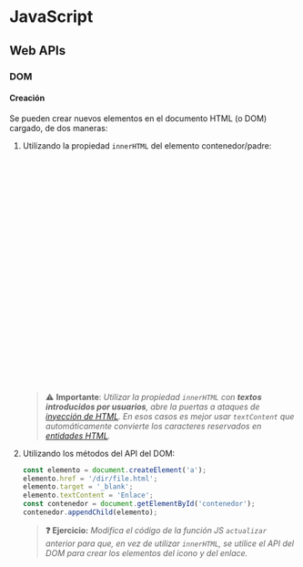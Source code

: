 # JavaScript
## Web APIs

### DOM

#### Creación

Se pueden crear nuevos elementos en el documento HTML (o DOM) cargado, de dos maneras:

1. Utilizando la propiedad `innerHTML` del elemento contenedor/padre:

   <div class="codepen" data-height="350" data-theme-id="light" data-default-tab="js,result" data-editable="true" style="opacity:0" data-prefill='{"stylesheets":["https://cdn.jsdelivr.net/npm/bootstrap@5.3.0-alpha1/dist/css/bootstrap.min.css","https://cdn.jsdelivr.net/npm/bootstrap-icons@1.10.3/font/bootstrap-icons.css"]}'>
     <pre data-lang="html">&lt;body>
   &lt;div class="card">
     &lt;div class="card-body row">
       &lt;div class="col text-center">
         &lt;p id="contenedor" class="card-text" style="font-size:6rem;">&amp;nbsp;&lt;/p>
         &lt;button type="button" class="btn btn-outline-secondary" onclick="actualizar()">¡Dame un icono!&lt;/button>
       &lt;/div>
     &lt;/div>
   &lt;/div>
   &lt;/body></pre>
     <pre data-lang="js">function actualizar() {
     const iconoRandom = iconos[Math.floor(Math.random() * (iconos.length - 1))];
     const iconoUrl = 
       `https://icons.getbootstrap.com/icons/${iconoRandom.substring(3)}/`;
     const contenedor = document.getElementById('contenedor');
     contenedor.innerHTML = 
       `&lt;a href="${iconoUrl}" target="_blank" title="${iconoRandom}">
          &lt;i class="bi ${iconoRandom}">&lt;/i>
        &lt;/a>`;
   };
   // Lista de iconos
   const iconos = ["bi-123","bi-alarm-fill","bi-alarm","bi-align-bottom","bi-align-center","bi-align-end","bi-align-middle","bi-align-start","bi-align-top","bi-alt","bi-app-indicator","bi-app","bi-archive-fill","bi-archive","bi-arrow-90deg-down","bi-arrow-90deg-left","bi-arrow-90deg-right","bi-arrow-90deg-up","bi-arrow-bar-down","bi-arrow-bar-left","bi-arrow-bar-right","bi-arrow-bar-up","bi-arrow-clockwise","bi-arrow-counterclockwise","bi-arrow-down-circle-fill","bi-arrow-down-circle","bi-arrow-down-left-circle-fill","bi-arrow-down-left-circle","bi-arrow-down-left-square-fill","bi-arrow-down-left-square","bi-arrow-down-left","bi-arrow-down-right-circle-fill","bi-arrow-down-right-circle","bi-arrow-down-right-square-fill","bi-arrow-down-right-square","bi-arrow-down-right","bi-arrow-down-short","bi-arrow-down-square-fill","bi-arrow-down-square","bi-arrow-down-up","bi-arrow-down","bi-arrow-left-circle-fill","bi-arrow-left-circle","bi-arrow-left-right","bi-arrow-left-short","bi-arrow-left-square-fill","bi-arrow-left-square","bi-arrow-left","bi-arrow-repeat","bi-arrow-return-left","bi-arrow-return-right","bi-arrow-right-circle-fill","bi-arrow-right-circle","bi-arrow-right-short","bi-arrow-right-square-fill","bi-arrow-right-square","bi-arrow-right","bi-arrow-up-circle-fill","bi-arrow-up-circle","bi-arrow-up-left-circle-fill","bi-arrow-up-left-circle","bi-arrow-up-left-square-fill","bi-arrow-up-left-square","bi-arrow-up-left","bi-arrow-up-right-circle-fill","bi-arrow-up-right-circle","bi-arrow-up-right-square-fill","bi-arrow-up-right-square","bi-arrow-up-right","bi-arrow-up-short","bi-arrow-up-square-fill","bi-arrow-up-square","bi-arrow-up","bi-arrows-angle-contract","bi-arrows-angle-expand","bi-arrows-collapse","bi-arrows-expand","bi-arrows-fullscreen","bi-arrows-move","bi-aspect-ratio-fill","bi-aspect-ratio","bi-asterisk","bi-at","bi-award-fill","bi-award","bi-back","bi-backspace-fill","bi-backspace-reverse-fill","bi-backspace-reverse","bi-backspace","bi-badge-3d-fill","bi-badge-3d","bi-badge-4k-fill","bi-badge-4k","bi-badge-8k-fill","bi-badge-8k","bi-badge-ad-fill","bi-badge-ad","bi-badge-ar-fill","bi-badge-ar","bi-badge-cc-fill","bi-badge-cc","bi-badge-hd-fill","bi-badge-hd","bi-badge-tm-fill","bi-badge-tm","bi-badge-vo-fill","bi-badge-vo","bi-badge-vr-fill","bi-badge-vr","bi-badge-wc-fill","bi-badge-wc","bi-bag-check-fill","bi-bag-check","bi-bag-dash-fill","bi-bag-dash","bi-bag-fill","bi-bag-plus-fill","bi-bag-plus","bi-bag-x-fill","bi-bag-x","bi-bag","bi-bar-chart-fill","bi-bar-chart-line-fill","bi-bar-chart-line","bi-bar-chart-steps","bi-bar-chart","bi-basket-fill","bi-basket","bi-basket2-fill","bi-basket2","bi-basket3-fill","bi-basket3","bi-battery-charging","bi-battery-full","bi-battery-half","bi-battery","bi-bell-fill","bi-bell","bi-bezier","bi-bezier2","bi-bicycle","bi-binoculars-fill","bi-binoculars","bi-blockquote-left","bi-blockquote-right","bi-book-fill","bi-book-half","bi-book","bi-bookmark-check-fill","bi-bookmark-check","bi-bookmark-dash-fill","bi-bookmark-dash","bi-bookmark-fill","bi-bookmark-heart-fill","bi-bookmark-heart","bi-bookmark-plus-fill","bi-bookmark-plus","bi-bookmark-star-fill","bi-bookmark-star","bi-bookmark-x-fill","bi-bookmark-x","bi-bookmark","bi-bookmarks-fill","bi-bookmarks","bi-bookshelf","bi-bootstrap-fill","bi-bootstrap-reboot","bi-bootstrap","bi-border-all","bi-border-bottom","bi-border-center","bi-border-inner","bi-border-left","bi-border-middle","bi-border-outer","bi-border-right","bi-border-style","bi-border-top","bi-border-width","bi-border","bi-bounding-box-circles","bi-bounding-box","bi-box-arrow-down-left","bi-box-arrow-down-right","bi-box-arrow-down","bi-box-arrow-in-down-left","bi-box-arrow-in-down-right","bi-box-arrow-in-down","bi-box-arrow-in-left","bi-box-arrow-in-right","bi-box-arrow-in-up-left","bi-box-arrow-in-up-right","bi-box-arrow-in-up","bi-box-arrow-left","bi-box-arrow-right","bi-box-arrow-up-left","bi-box-arrow-up-right","bi-box-arrow-up","bi-box-seam","bi-box","bi-braces","bi-bricks","bi-briefcase-fill","bi-briefcase","bi-brightness-alt-high-fill","bi-brightness-alt-high","bi-brightness-alt-low-fill","bi-brightness-alt-low","bi-brightness-high-fill","bi-brightness-high","bi-brightness-low-fill","bi-brightness-low","bi-broadcast-pin","bi-broadcast","bi-brush-fill","bi-brush","bi-bucket-fill","bi-bucket","bi-bug-fill","bi-bug","bi-building","bi-bullseye","bi-calculator-fill","bi-calculator","bi-calendar-check-fill","bi-calendar-check","bi-calendar-date-fill","bi-calendar-date","bi-calendar-day-fill","bi-calendar-day","bi-calendar-event-fill","bi-calendar-event","bi-calendar-fill","bi-calendar-minus-fill","bi-calendar-minus","bi-calendar-month-fill","bi-calendar-month","bi-calendar-plus-fill","bi-calendar-plus","bi-calendar-range-fill","bi-calendar-range","bi-calendar-week-fill","bi-calendar-week","bi-calendar-x-fill","bi-calendar-x","bi-calendar","bi-calendar2-check-fill","bi-calendar2-check","bi-calendar2-date-fill","bi-calendar2-date","bi-calendar2-day-fill","bi-calendar2-day","bi-calendar2-event-fill","bi-calendar2-event","bi-calendar2-fill","bi-calendar2-minus-fill","bi-calendar2-minus","bi-calendar2-month-fill","bi-calendar2-month","bi-calendar2-plus-fill","bi-calendar2-plus","bi-calendar2-range-fill","bi-calendar2-range","bi-calendar2-week-fill","bi-calendar2-week","bi-calendar2-x-fill","bi-calendar2-x","bi-calendar2","bi-calendar3-event-fill","bi-calendar3-event","bi-calendar3-fill","bi-calendar3-range-fill","bi-calendar3-range","bi-calendar3-week-fill","bi-calendar3-week","bi-calendar3","bi-calendar4-event","bi-calendar4-range","bi-calendar4-week","bi-calendar4","bi-camera-fill","bi-camera-reels-fill","bi-camera-reels","bi-camera-video-fill","bi-camera-video-off-fill","bi-camera-video-off","bi-camera-video","bi-camera","bi-camera2","bi-capslock-fill","bi-capslock","bi-card-checklist","bi-card-heading","bi-card-image","bi-card-list","bi-card-text","bi-caret-down-fill","bi-caret-down-square-fill","bi-caret-down-square","bi-caret-down","bi-caret-left-fill","bi-caret-left-square-fill","bi-caret-left-square","bi-caret-left","bi-caret-right-fill","bi-caret-right-square-fill","bi-caret-right-square","bi-caret-right","bi-caret-up-fill","bi-caret-up-square-fill","bi-caret-up-square","bi-caret-up","bi-cart-check-fill","bi-cart-check","bi-cart-dash-fill","bi-cart-dash","bi-cart-fill","bi-cart-plus-fill","bi-cart-plus","bi-cart-x-fill","bi-cart-x","bi-cart","bi-cart2","bi-cart3","bi-cart4","bi-cash-stack","bi-cash","bi-cast","bi-chat-dots-fill","bi-chat-dots","bi-chat-fill","bi-chat-left-dots-fill","bi-chat-left-dots","bi-chat-left-fill","bi-chat-left-quote-fill","bi-chat-left-quote","bi-chat-left-text-fill","bi-chat-left-text","bi-chat-left","bi-chat-quote-fill","bi-chat-quote","bi-chat-right-dots-fill","bi-chat-right-dots","bi-chat-right-fill","bi-chat-right-quote-fill","bi-chat-right-quote","bi-chat-right-text-fill","bi-chat-right-text","bi-chat-right","bi-chat-square-dots-fill","bi-chat-square-dots","bi-chat-square-fill","bi-chat-square-quote-fill","bi-chat-square-quote","bi-chat-square-text-fill","bi-chat-square-text","bi-chat-square","bi-chat-text-fill","bi-chat-text","bi-chat","bi-check-all","bi-check-circle-fill","bi-check-circle","bi-check-square-fill","bi-check-square","bi-check","bi-check2-all","bi-check2-circle","bi-check2-square","bi-check2","bi-chevron-bar-contract","bi-chevron-bar-down","bi-chevron-bar-expand","bi-chevron-bar-left","bi-chevron-bar-right","bi-chevron-bar-up","bi-chevron-compact-down","bi-chevron-compact-left","bi-chevron-compact-right","bi-chevron-compact-up","bi-chevron-contract","bi-chevron-double-down","bi-chevron-double-left","bi-chevron-double-right","bi-chevron-double-up","bi-chevron-down","bi-chevron-expand","bi-chevron-left","bi-chevron-right","bi-chevron-up","bi-circle-fill","bi-circle-half","bi-circle-square","bi-circle","bi-clipboard-check","bi-clipboard-data","bi-clipboard-minus","bi-clipboard-plus","bi-clipboard-x","bi-clipboard","bi-clock-fill","bi-clock-history","bi-clock","bi-cloud-arrow-down-fill","bi-cloud-arrow-down","bi-cloud-arrow-up-fill","bi-cloud-arrow-up","bi-cloud-check-fill","bi-cloud-check","bi-cloud-download-fill","bi-cloud-download","bi-cloud-drizzle-fill","bi-cloud-drizzle","bi-cloud-fill","bi-cloud-fog-fill","bi-cloud-fog","bi-cloud-fog2-fill","bi-cloud-fog2","bi-cloud-hail-fill","bi-cloud-hail","bi-cloud-haze-fill","bi-cloud-haze","bi-cloud-haze2-fill","bi-cloud-lightning-fill","bi-cloud-lightning-rain-fill","bi-cloud-lightning-rain","bi-cloud-lightning","bi-cloud-minus-fill","bi-cloud-minus","bi-cloud-moon-fill","bi-cloud-moon","bi-cloud-plus-fill","bi-cloud-plus","bi-cloud-rain-fill","bi-cloud-rain-heavy-fill","bi-cloud-rain-heavy","bi-cloud-rain","bi-cloud-slash-fill","bi-cloud-slash","bi-cloud-sleet-fill","bi-cloud-sleet","bi-cloud-snow-fill","bi-cloud-snow","bi-cloud-sun-fill","bi-cloud-sun","bi-cloud-upload-fill","bi-cloud-upload","bi-cloud","bi-clouds-fill","bi-clouds","bi-cloudy-fill","bi-cloudy","bi-code-slash","bi-code-square","bi-code","bi-collection-fill","bi-collection-play-fill","bi-collection-play","bi-collection","bi-columns-gap","bi-columns","bi-command","bi-compass-fill","bi-compass","bi-cone-striped","bi-cone","bi-controller","bi-cpu-fill","bi-cpu","bi-credit-card-2-back-fill","bi-credit-card-2-back","bi-credit-card-2-front-fill","bi-credit-card-2-front","bi-credit-card-fill","bi-credit-card","bi-crop","bi-cup-fill","bi-cup-straw","bi-cup","bi-cursor-fill","bi-cursor-text","bi-cursor","bi-dash-circle-dotted","bi-dash-circle-fill","bi-dash-circle","bi-dash-square-dotted","bi-dash-square-fill","bi-dash-square","bi-dash","bi-diagram-2-fill","bi-diagram-2","bi-diagram-3-fill","bi-diagram-3","bi-diamond-fill","bi-diamond-half","bi-diamond","bi-dice-1-fill","bi-dice-1","bi-dice-2-fill","bi-dice-2","bi-dice-3-fill","bi-dice-3","bi-dice-4-fill","bi-dice-4","bi-dice-5-fill","bi-dice-5","bi-dice-6-fill","bi-dice-6","bi-disc-fill","bi-disc","bi-discord","bi-display-fill","bi-display","bi-distribute-horizontal","bi-distribute-vertical","bi-door-closed-fill","bi-door-closed","bi-door-open-fill","bi-door-open","bi-dot","bi-download","bi-droplet-fill","bi-droplet-half","bi-droplet","bi-earbuds","bi-easel-fill","bi-easel","bi-egg-fill","bi-egg-fried","bi-egg","bi-eject-fill","bi-eject","bi-emoji-angry-fill","bi-emoji-angry","bi-emoji-dizzy-fill","bi-emoji-dizzy","bi-emoji-expressionless-fill","bi-emoji-expressionless","bi-emoji-frown-fill","bi-emoji-frown","bi-emoji-heart-eyes-fill","bi-emoji-heart-eyes","bi-emoji-laughing-fill","bi-emoji-laughing","bi-emoji-neutral-fill","bi-emoji-neutral","bi-emoji-smile-fill","bi-emoji-smile-upside-down-fill","bi-emoji-smile-upside-down","bi-emoji-smile","bi-emoji-sunglasses-fill","bi-emoji-sunglasses","bi-emoji-wink-fill","bi-emoji-wink","bi-envelope-fill","bi-envelope-open-fill","bi-envelope-open","bi-envelope","bi-eraser-fill","bi-eraser","bi-exclamation-circle-fill","bi-exclamation-circle","bi-exclamation-diamond-fill","bi-exclamation-diamond","bi-exclamation-octagon-fill","bi-exclamation-octagon","bi-exclamation-square-fill","bi-exclamation-square","bi-exclamation-triangle-fill","bi-exclamation-triangle","bi-exclamation","bi-exclude","bi-eye-fill","bi-eye-slash-fill","bi-eye-slash","bi-eye","bi-eyedropper","bi-eyeglasses","bi-facebook","bi-file-arrow-down-fill","bi-file-arrow-down","bi-file-arrow-up-fill","bi-file-arrow-up","bi-file-bar-graph-fill","bi-file-bar-graph","bi-file-binary-fill","bi-file-binary","bi-file-break-fill","bi-file-break","bi-file-check-fill","bi-file-check","bi-file-code-fill","bi-file-code","bi-file-diff-fill","bi-file-diff","bi-file-earmark-arrow-down-fill","bi-file-earmark-arrow-down","bi-file-earmark-arrow-up-fill","bi-file-earmark-arrow-up","bi-file-earmark-bar-graph-fill","bi-file-earmark-bar-graph","bi-file-earmark-binary-fill","bi-file-earmark-binary","bi-file-earmark-break-fill","bi-file-earmark-break","bi-file-earmark-check-fill","bi-file-earmark-check","bi-file-earmark-code-fill","bi-file-earmark-code","bi-file-earmark-diff-fill","bi-file-earmark-diff","bi-file-earmark-easel-fill","bi-file-earmark-easel","bi-file-earmark-excel-fill","bi-file-earmark-excel","bi-file-earmark-fill","bi-file-earmark-font-fill","bi-file-earmark-font","bi-file-earmark-image-fill","bi-file-earmark-image","bi-file-earmark-lock-fill","bi-file-earmark-lock","bi-file-earmark-lock2-fill","bi-file-earmark-lock2","bi-file-earmark-medical-fill","bi-file-earmark-medical","bi-file-earmark-minus-fill","bi-file-earmark-minus","bi-file-earmark-music-fill","bi-file-earmark-music","bi-file-earmark-person-fill","bi-file-earmark-person","bi-file-earmark-play-fill","bi-file-earmark-play","bi-file-earmark-plus-fill","bi-file-earmark-plus","bi-file-earmark-post-fill","bi-file-earmark-post","bi-file-earmark-ppt-fill","bi-file-earmark-ppt","bi-file-earmark-richtext-fill","bi-file-earmark-richtext","bi-file-earmark-ruled-fill","bi-file-earmark-ruled","bi-file-earmark-slides-fill","bi-file-earmark-slides","bi-file-earmark-spreadsheet-fill","bi-file-earmark-spreadsheet","bi-file-earmark-text-fill","bi-file-earmark-text","bi-file-earmark-word-fill","bi-file-earmark-word","bi-file-earmark-x-fill","bi-file-earmark-x","bi-file-earmark-zip-fill","bi-file-earmark-zip","bi-file-earmark","bi-file-easel-fill","bi-file-easel","bi-file-excel-fill","bi-file-excel","bi-file-fill","bi-file-font-fill","bi-file-font","bi-file-image-fill","bi-file-image","bi-file-lock-fill","bi-file-lock","bi-file-lock2-fill","bi-file-lock2","bi-file-medical-fill","bi-file-medical","bi-file-minus-fill","bi-file-minus","bi-file-music-fill","bi-file-music","bi-file-person-fill","bi-file-person","bi-file-play-fill","bi-file-play","bi-file-plus-fill","bi-file-plus","bi-file-post-fill","bi-file-post","bi-file-ppt-fill","bi-file-ppt","bi-file-richtext-fill","bi-file-richtext","bi-file-ruled-fill","bi-file-ruled","bi-file-slides-fill","bi-file-slides","bi-file-spreadsheet-fill","bi-file-spreadsheet","bi-file-text-fill","bi-file-text","bi-file-word-fill","bi-file-word","bi-file-x-fill","bi-file-x","bi-file-zip-fill","bi-file-zip","bi-file","bi-files-alt","bi-files","bi-film","bi-filter-circle-fill","bi-filter-circle","bi-filter-left","bi-filter-right","bi-filter-square-fill","bi-filter-square","bi-filter","bi-flag-fill","bi-flag","bi-flower1","bi-flower2","bi-flower3","bi-folder-check","bi-folder-fill","bi-folder-minus","bi-folder-plus","bi-folder-symlink-fill","bi-folder-symlink","bi-folder-x","bi-folder","bi-folder2-open","bi-folder2","bi-fonts","bi-forward-fill","bi-forward","bi-front","bi-fullscreen-exit","bi-fullscreen","bi-funnel-fill","bi-funnel","bi-gear-fill","bi-gear-wide-connected","bi-gear-wide","bi-gear","bi-gem","bi-geo-alt-fill","bi-geo-alt","bi-geo-fill","bi-geo","bi-gift-fill","bi-gift","bi-github","bi-globe","bi-globe2","bi-google","bi-graph-down","bi-graph-up","bi-grid-1x2-fill","bi-grid-1x2","bi-grid-3x2-gap-fill","bi-grid-3x2-gap","bi-grid-3x2","bi-grid-3x3-gap-fill","bi-grid-3x3-gap","bi-grid-3x3","bi-grid-fill","bi-grid","bi-grip-horizontal","bi-grip-vertical","bi-hammer","bi-hand-index-fill","bi-hand-index-thumb-fill","bi-hand-index-thumb","bi-hand-index","bi-hand-thumbs-down-fill","bi-hand-thumbs-down","bi-hand-thumbs-up-fill","bi-hand-thumbs-up","bi-handbag-fill","bi-handbag","bi-hash","bi-hdd-fill","bi-hdd-network-fill","bi-hdd-network","bi-hdd-rack-fill","bi-hdd-rack","bi-hdd-stack-fill","bi-hdd-stack","bi-hdd","bi-headphones","bi-headset","bi-heart-fill","bi-heart-half","bi-heart","bi-heptagon-fill","bi-heptagon-half","bi-heptagon","bi-hexagon-fill","bi-hexagon-half","bi-hexagon","bi-hourglass-bottom","bi-hourglass-split","bi-hourglass-top","bi-hourglass","bi-house-door-fill","bi-house-door","bi-house-fill","bi-house","bi-hr","bi-hurricane","bi-image-alt","bi-image-fill","bi-image","bi-images","bi-inbox-fill","bi-inbox","bi-inboxes-fill","bi-inboxes","bi-info-circle-fill","bi-info-circle","bi-info-square-fill","bi-info-square","bi-info","bi-input-cursor-text","bi-input-cursor","bi-instagram","bi-intersect","bi-journal-album","bi-journal-arrow-down","bi-journal-arrow-up","bi-journal-bookmark-fill","bi-journal-bookmark","bi-journal-check","bi-journal-code","bi-journal-medical","bi-journal-minus","bi-journal-plus","bi-journal-richtext","bi-journal-text","bi-journal-x","bi-journal","bi-journals","bi-joystick","bi-justify-left","bi-justify-right","bi-justify","bi-kanban-fill","bi-kanban","bi-key-fill","bi-key","bi-keyboard-fill","bi-keyboard","bi-ladder","bi-lamp-fill","bi-lamp","bi-laptop-fill","bi-laptop","bi-layer-backward","bi-layer-forward","bi-layers-fill","bi-layers-half","bi-layers","bi-layout-sidebar-inset-reverse","bi-layout-sidebar-inset","bi-layout-sidebar-reverse","bi-layout-sidebar","bi-layout-split","bi-layout-text-sidebar-reverse","bi-layout-text-sidebar","bi-layout-text-window-reverse","bi-layout-text-window","bi-layout-three-columns","bi-layout-wtf","bi-life-preserver","bi-lightbulb-fill","bi-lightbulb-off-fill","bi-lightbulb-off","bi-lightbulb","bi-lightning-charge-fill","bi-lightning-charge","bi-lightning-fill","bi-lightning","bi-link-45deg","bi-link","bi-linkedin","bi-list-check","bi-list-nested","bi-list-ol","bi-list-stars","bi-list-task","bi-list-ul","bi-list","bi-lock-fill","bi-lock","bi-mailbox","bi-mailbox2","bi-map-fill","bi-map","bi-markdown-fill","bi-markdown","bi-mask","bi-megaphone-fill","bi-megaphone","bi-menu-app-fill","bi-menu-app","bi-menu-button-fill","bi-menu-button-wide-fill","bi-menu-button-wide","bi-menu-button","bi-menu-down","bi-menu-up","bi-mic-fill","bi-mic-mute-fill","bi-mic-mute","bi-mic","bi-minecart-loaded","bi-minecart","bi-moisture","bi-moon-fill","bi-moon-stars-fill","bi-moon-stars","bi-moon","bi-mouse-fill","bi-mouse","bi-mouse2-fill","bi-mouse2","bi-mouse3-fill","bi-mouse3","bi-music-note-beamed","bi-music-note-list","bi-music-note","bi-music-player-fill","bi-music-player","bi-newspaper","bi-node-minus-fill","bi-node-minus","bi-node-plus-fill","bi-node-plus","bi-nut-fill","bi-nut","bi-octagon-fill","bi-octagon-half","bi-octagon","bi-option","bi-outlet","bi-paint-bucket","bi-palette-fill","bi-palette","bi-palette2","bi-paperclip","bi-paragraph","bi-patch-check-fill","bi-patch-check","bi-patch-exclamation-fill","bi-patch-exclamation","bi-patch-minus-fill","bi-patch-minus","bi-patch-plus-fill","bi-patch-plus","bi-patch-question-fill","bi-patch-question","bi-pause-btn-fill","bi-pause-btn","bi-pause-circle-fill","bi-pause-circle","bi-pause-fill","bi-pause","bi-peace-fill","bi-peace","bi-pen-fill","bi-pen","bi-pencil-fill","bi-pencil-square","bi-pencil","bi-pentagon-fill","bi-pentagon-half","bi-pentagon","bi-people-fill","bi-people","bi-percent","bi-person-badge-fill","bi-person-badge","bi-person-bounding-box","bi-person-check-fill","bi-person-check","bi-person-circle","bi-person-dash-fill","bi-person-dash","bi-person-fill","bi-person-lines-fill","bi-person-plus-fill","bi-person-plus","bi-person-square","bi-person-x-fill","bi-person-x","bi-person","bi-phone-fill","bi-phone-landscape-fill","bi-phone-landscape","bi-phone-vibrate-fill","bi-phone-vibrate","bi-phone","bi-pie-chart-fill","bi-pie-chart","bi-pin-angle-fill","bi-pin-angle","bi-pin-fill","bi-pin","bi-pip-fill","bi-pip","bi-play-btn-fill","bi-play-btn","bi-play-circle-fill","bi-play-circle","bi-play-fill","bi-play","bi-plug-fill","bi-plug","bi-plus-circle-dotted","bi-plus-circle-fill","bi-plus-circle","bi-plus-square-dotted","bi-plus-square-fill","bi-plus-square","bi-plus","bi-power","bi-printer-fill","bi-printer","bi-puzzle-fill","bi-puzzle","bi-question-circle-fill","bi-question-circle","bi-question-diamond-fill","bi-question-diamond","bi-question-octagon-fill","bi-question-octagon","bi-question-square-fill","bi-question-square","bi-question","bi-rainbow","bi-receipt-cutoff","bi-receipt","bi-reception-0","bi-reception-1","bi-reception-2","bi-reception-3","bi-reception-4","bi-record-btn-fill","bi-record-btn","bi-record-circle-fill","bi-record-circle","bi-record-fill","bi-record","bi-record2-fill","bi-record2","bi-reply-all-fill","bi-reply-all","bi-reply-fill","bi-reply","bi-rss-fill","bi-rss","bi-rulers","bi-save-fill","bi-save","bi-save2-fill","bi-save2","bi-scissors","bi-screwdriver","bi-search","bi-segmented-nav","bi-server","bi-share-fill","bi-share","bi-shield-check","bi-shield-exclamation","bi-shield-fill-check","bi-shield-fill-exclamation","bi-shield-fill-minus","bi-shield-fill-plus","bi-shield-fill-x","bi-shield-fill","bi-shield-lock-fill","bi-shield-lock","bi-shield-minus","bi-shield-plus","bi-shield-shaded","bi-shield-slash-fill","bi-shield-slash","bi-shield-x","bi-shield","bi-shift-fill","bi-shift","bi-shop-window","bi-shop","bi-shuffle","bi-signpost-2-fill","bi-signpost-2","bi-signpost-fill","bi-signpost-split-fill","bi-signpost-split","bi-signpost","bi-sim-fill","bi-sim","bi-skip-backward-btn-fill","bi-skip-backward-btn","bi-skip-backward-circle-fill","bi-skip-backward-circle","bi-skip-backward-fill","bi-skip-backward","bi-skip-end-btn-fill","bi-skip-end-btn","bi-skip-end-circle-fill","bi-skip-end-circle","bi-skip-end-fill","bi-skip-end","bi-skip-forward-btn-fill","bi-skip-forward-btn","bi-skip-forward-circle-fill","bi-skip-forward-circle","bi-skip-forward-fill","bi-skip-forward","bi-skip-start-btn-fill","bi-skip-start-btn","bi-skip-start-circle-fill","bi-skip-start-circle","bi-skip-start-fill","bi-skip-start","bi-slack","bi-slash-circle-fill","bi-slash-circle","bi-slash-square-fill","bi-slash-square","bi-slash","bi-sliders","bi-smartwatch","bi-snow","bi-snow2","bi-snow3","bi-sort-alpha-down-alt","bi-sort-alpha-down","bi-sort-alpha-up-alt","bi-sort-alpha-up","bi-sort-down-alt","bi-sort-down","bi-sort-numeric-down-alt","bi-sort-numeric-down","bi-sort-numeric-up-alt","bi-sort-numeric-up","bi-sort-up-alt","bi-sort-up","bi-soundwave","bi-speaker-fill","bi-speaker","bi-speedometer","bi-speedometer2","bi-spellcheck","bi-square-fill","bi-square-half","bi-square","bi-stack","bi-star-fill","bi-star-half","bi-star","bi-stars","bi-stickies-fill","bi-stickies","bi-sticky-fill","bi-sticky","bi-stop-btn-fill","bi-stop-btn","bi-stop-circle-fill","bi-stop-circle","bi-stop-fill","bi-stop","bi-stoplights-fill","bi-stoplights","bi-stopwatch-fill","bi-stopwatch","bi-subtract","bi-suit-club-fill","bi-suit-club","bi-suit-diamond-fill","bi-suit-diamond","bi-suit-heart-fill","bi-suit-heart","bi-suit-spade-fill","bi-suit-spade","bi-sun-fill","bi-sun","bi-sunglasses","bi-sunrise-fill","bi-sunrise","bi-sunset-fill","bi-sunset","bi-symmetry-horizontal","bi-symmetry-vertical","bi-table","bi-tablet-fill","bi-tablet-landscape-fill","bi-tablet-landscape","bi-tablet","bi-tag-fill","bi-tag","bi-tags-fill","bi-tags","bi-telegram","bi-telephone-fill","bi-telephone-forward-fill","bi-telephone-forward","bi-telephone-inbound-fill","bi-telephone-inbound","bi-telephone-minus-fill","bi-telephone-minus","bi-telephone-outbound-fill","bi-telephone-outbound","bi-telephone-plus-fill","bi-telephone-plus","bi-telephone-x-fill","bi-telephone-x","bi-telephone","bi-terminal-fill","bi-terminal","bi-text-center","bi-text-indent-left","bi-text-indent-right","bi-text-left","bi-text-paragraph","bi-text-right","bi-textarea-resize","bi-textarea-t","bi-textarea","bi-thermometer-half","bi-thermometer-high","bi-thermometer-low","bi-thermometer-snow","bi-thermometer-sun","bi-thermometer","bi-three-dots-vertical","bi-three-dots","bi-toggle-off","bi-toggle-on","bi-toggle2-off","bi-toggle2-on","bi-toggles","bi-toggles2","bi-tools","bi-tornado","bi-trash-fill","bi-trash","bi-trash2-fill","bi-trash2","bi-tree-fill","bi-tree","bi-triangle-fill","bi-triangle-half","bi-triangle","bi-trophy-fill","bi-trophy","bi-tropical-storm","bi-truck-flatbed","bi-truck","bi-tsunami","bi-tv-fill","bi-tv","bi-twitch","bi-twitter","bi-type-bold","bi-type-h1","bi-type-h2","bi-type-h3","bi-type-italic","bi-type-strikethrough","bi-type-underline","bi-type","bi-ui-checks-grid","bi-ui-checks","bi-ui-radios-grid","bi-ui-radios","bi-umbrella-fill","bi-umbrella","bi-union","bi-unlock-fill","bi-unlock","bi-upc-scan","bi-upc","bi-upload","bi-vector-pen","bi-view-list","bi-view-stacked","bi-vinyl-fill","bi-vinyl","bi-voicemail","bi-volume-down-fill","bi-volume-down","bi-volume-mute-fill","bi-volume-mute","bi-volume-off-fill","bi-volume-off","bi-volume-up-fill","bi-volume-up","bi-vr","bi-wallet-fill","bi-wallet","bi-wallet2","bi-watch","bi-water","bi-whatsapp","bi-wifi-1","bi-wifi-2","bi-wifi-off","bi-wifi","bi-wind","bi-window-dock","bi-window-sidebar","bi-window","bi-wrench","bi-x-circle-fill","bi-x-circle","bi-x-diamond-fill","bi-x-diamond","bi-x-octagon-fill","bi-x-octagon","bi-x-square-fill","bi-x-square","bi-x","bi-youtube","bi-zoom-in","bi-zoom-out","bi-bank","bi-bank2","bi-bell-slash-fill","bi-bell-slash","bi-cash-coin","bi-check-lg","bi-coin","bi-currency-bitcoin","bi-currency-dollar","bi-currency-euro","bi-currency-exchange","bi-currency-pound","bi-currency-yen","bi-dash-lg","bi-exclamation-lg","bi-file-earmark-pdf-fill","bi-file-earmark-pdf","bi-file-pdf-fill","bi-file-pdf","bi-gender-ambiguous","bi-gender-female","bi-gender-male","bi-gender-trans","bi-headset-vr","bi-info-lg","bi-mastodon","bi-messenger","bi-piggy-bank-fill","bi-piggy-bank","bi-pin-map-fill","bi-pin-map","bi-plus-lg","bi-question-lg","bi-recycle","bi-reddit","bi-safe-fill","bi-safe2-fill","bi-safe2","bi-sd-card-fill","bi-sd-card","bi-skype","bi-slash-lg","bi-translate","bi-x-lg","bi-safe","bi-apple","bi-microsoft","bi-windows","bi-behance","bi-dribbble","bi-line","bi-medium","bi-paypal","bi-pinterest","bi-signal","bi-snapchat","bi-spotify","bi-stack-overflow","bi-strava","bi-wordpress","bi-vimeo","bi-activity","bi-easel2-fill","bi-easel2","bi-easel3-fill","bi-easel3","bi-fan","bi-fingerprint","bi-graph-down-arrow","bi-graph-up-arrow","bi-hypnotize","bi-magic","bi-person-rolodex","bi-person-video","bi-person-video2","bi-person-video3","bi-person-workspace","bi-radioactive","bi-webcam-fill","bi-webcam","bi-yin-yang","bi-bandaid-fill","bi-bandaid","bi-bluetooth","bi-body-text","bi-boombox","bi-boxes","bi-dpad-fill","bi-dpad","bi-ear-fill","bi-ear","bi-envelope-check-fill","bi-envelope-check","bi-envelope-dash-fill","bi-envelope-dash","bi-envelope-exclamation-fill","bi-envelope-exclamation","bi-envelope-plus-fill","bi-envelope-plus","bi-envelope-slash-fill","bi-envelope-slash","bi-envelope-x-fill","bi-envelope-x","bi-explicit-fill","bi-explicit","bi-git","bi-infinity","bi-list-columns-reverse","bi-list-columns","bi-meta","bi-mortorboard-fill","bi-mortorboard","bi-nintendo-switch","bi-pc-display-horizontal","bi-pc-display","bi-pc-horizontal","bi-pc","bi-playstation","bi-plus-slash-minus","bi-projector-fill","bi-projector","bi-qr-code-scan","bi-qr-code","bi-quora","bi-quote","bi-robot","bi-send-check-fill","bi-send-check","bi-send-dash-fill","bi-send-dash","bi-send-exclamation-fill","bi-send-exclamation","bi-send-fill","bi-send-plus-fill","bi-send-plus","bi-send-slash-fill","bi-send-slash","bi-send-x-fill","bi-send-x","bi-send","bi-steam","bi-terminal-dash","bi-terminal-plus","bi-terminal-split","bi-ticket-detailed-fill","bi-ticket-detailed","bi-ticket-fill","bi-ticket-perforated-fill","bi-ticket-perforated","bi-ticket","bi-tiktok","bi-window-dash","bi-window-desktop","bi-window-fullscreen","bi-window-plus","bi-window-split","bi-window-stack","bi-window-x","bi-xbox","bi-ethernet","bi-hdmi-fill","bi-hdmi","bi-usb-c-fill","bi-usb-c","bi-usb-fill","bi-usb-plug-fill","bi-usb-plug","bi-usb-symbol","bi-usb","bi-boombox-fill","bi-displayport","bi-gpu-card","bi-memory","bi-modem-fill","bi-modem","bi-motherboard-fill","bi-motherboard","bi-optical-audio-fill","bi-optical-audio","bi-pci-card","bi-router-fill","bi-router","bi-ssd-fill","bi-ssd","bi-thunderbolt-fill","bi-thunderbolt","bi-usb-drive-fill","bi-usb-drive","bi-usb-micro-fill","bi-usb-micro","bi-usb-mini-fill","bi-usb-mini","bi-cloud-haze2","bi-device-hdd-fill","bi-device-hdd","bi-device-ssd-fill","bi-device-ssd","bi-displayport-fill","bi-mortarboard-fill","bi-mortarboard","bi-terminal-x","bi-arrow-through-heart-fill","bi-arrow-through-heart","bi-badge-sd-fill","bi-badge-sd","bi-bag-heart-fill","bi-bag-heart","bi-balloon-fill","bi-balloon-heart-fill","bi-balloon-heart","bi-balloon","bi-box2-fill","bi-box2-heart-fill","bi-box2-heart","bi-box2","bi-braces-asterisk","bi-calendar-heart-fill","bi-calendar-heart","bi-calendar2-heart-fill","bi-calendar2-heart","bi-chat-heart-fill","bi-chat-heart","bi-chat-left-heart-fill","bi-chat-left-heart","bi-chat-right-heart-fill","bi-chat-right-heart","bi-chat-square-heart-fill","bi-chat-square-heart","bi-clipboard-check-fill","bi-clipboard-data-fill","bi-clipboard-fill","bi-clipboard-heart-fill","bi-clipboard-heart","bi-clipboard-minus-fill","bi-clipboard-plus-fill","bi-clipboard-pulse","bi-clipboard-x-fill","bi-clipboard2-check-fill","bi-clipboard2-check","bi-clipboard2-data-fill","bi-clipboard2-data","bi-clipboard2-fill","bi-clipboard2-heart-fill","bi-clipboard2-heart","bi-clipboard2-minus-fill","bi-clipboard2-minus","bi-clipboard2-plus-fill","bi-clipboard2-plus","bi-clipboard2-pulse-fill","bi-clipboard2-pulse","bi-clipboard2-x-fill","bi-clipboard2-x","bi-clipboard2","bi-emoji-kiss-fill","bi-emoji-kiss","bi-envelope-heart-fill","bi-envelope-heart","bi-envelope-open-heart-fill","bi-envelope-open-heart","bi-envelope-paper-fill","bi-envelope-paper-heart-fill","bi-envelope-paper-heart","bi-envelope-paper","bi-filetype-aac","bi-filetype-ai","bi-filetype-bmp","bi-filetype-cs","bi-filetype-css","bi-filetype-csv","bi-filetype-doc","bi-filetype-docx","bi-filetype-exe","bi-filetype-gif","bi-filetype-heic","bi-filetype-html","bi-filetype-java","bi-filetype-jpg","bi-filetype-js","bi-filetype-jsx","bi-filetype-key","bi-filetype-m4p","bi-filetype-md","bi-filetype-mdx","bi-filetype-mov","bi-filetype-mp3","bi-filetype-mp4","bi-filetype-otf","bi-filetype-pdf","bi-filetype-php","bi-filetype-png","bi-filetype-ppt","bi-filetype-psd","bi-filetype-py","bi-filetype-raw","bi-filetype-rb","bi-filetype-sass","bi-filetype-scss","bi-filetype-sh","bi-filetype-svg","bi-filetype-tiff","bi-filetype-tsx","bi-filetype-ttf","bi-filetype-txt","bi-filetype-wav","bi-filetype-woff",,"bi-filetype-xls","bi-filetype-xml","bi-filetype-yml","bi-heart-arrow","bi-heart-pulse-fill","bi-heart-pulse","bi-heartbreak-fill","bi-heartbreak","bi-hearts","bi-hospital-fill","bi-hospital","bi-house-heart-fill","bi-house-heart","bi-incognito","bi-magnet-fill","bi-magnet","bi-person-heart","bi-person-hearts","bi-phone-flip","bi-plugin","bi-postage-fill","bi-postage-heart-fill","bi-postage-heart","bi-postage","bi-postcard-fill","bi-postcard-heart-fill","bi-postcard-heart","bi-postcard","bi-search-heart-fill","bi-search-heart","bi-sliders2-vertical","bi-sliders2","bi-trash3-fill","bi-trash3","bi-valentine","bi-valentine2","bi-wrench-adjustable-circle-fill","bi-wrench-adjustable-circle","bi-wrench-adjustable","bi-filetype-json","bi-filetype-pptx","bi-filetype-xlsx","bi-1-circle-fill","bi-1-circle","bi-1-square-fill","bi-1-square","bi-2-circle-fill","bi-2-circle","bi-2-square-fill","bi-2-square","bi-3-circle-fill","bi-3-circle","bi-3-square-fill","bi-3-square",,"bi-4-circle-fill","bi-4-circle","bi-4-square-fill","bi-4-square","bi-5-circle-fill","bi-5-circle","bi-5-square-fill","bi-5-square","bi-6-circle-fill","bi-6-circle","bi-6-square-fill","bi-6-square","bi-7-circle-fill","bi-7-circle","bi-7-square-fill","bi-7-square","bi-8-circle-fill","bi-8-circle","bi-8-square-fill","bi-8-square","bi-9-circle-fill","bi-9-circle","bi-9-square-fill","bi-9-square","bi-airplane-engines-fill","bi-airplane-engines","bi-airplane-fill","bi-airplane","bi-alexa","bi-alipay","bi-android","bi-android2","bi-box-fill","bi-box-seam-fill","bi-browser-chrome","bi-browser-edge","bi-browser-firefox","bi-browser-safari","bi-c-circle-fill","bi-c-circle","bi-c-square-fill","bi-c-square","bi-capsule-pill","bi-capsule","bi-car-front-fill","bi-car-front","bi-cassette-fill","bi-cassette","bi-cc-circle-fill","bi-cc-circle","bi-cc-square-fill","bi-cc-square","bi-cup-hot-fill","bi-cup-hot","bi-currency-rupee","bi-dropbox","bi-escape","bi-fast-forward-btn-fill","bi-fast-forward-btn","bi-fast-forward-circle-fill","bi-fast-forward-circle","bi-fast-forward-fill","bi-fast-forward","bi-filetype-sql","bi-fire","bi-google-play","bi-h-circle-fill","bi-h-circle","bi-h-square-fill","bi-h-square","bi-indent","bi-lungs-fill","bi-lungs","bi-microsoft-teams","bi-p-circle-fill","bi-p-circle","bi-p-square-fill","bi-p-square","bi-pass-fill","bi-pass","bi-prescription","bi-prescription2","bi-r-circle-fill","bi-r-circle","bi-r-square-fill","bi-r-square","bi-repeat","bi-rewind-btn-fill","bi-rewind-btn","bi-rewind-circle-fill","bi-rewind-circle","bi-rewind-fill","bi-rewind","bi-train-freight-front-fill","bi-train-freight-front","bi-train-front-fill","bi-train-front","bi-train-lightrail-front-fill","bi-train-lightrail-front","bi-truck-front-fill","bi-truck-front","bi-ubuntu","bi-unindent","bi-unity","bi-universal-access-circle","bi-universal-access","bi-virus","bi-virus2","bi-wechat","bi-yelp","bi-sign-stop-fill","bi-sign-stop-lights-fill","bi-sign-stop-lights","bi-sign-stop","bi-sign-turn-left-fill","bi-sign-turn-left","bi-sign-turn-right-fill","bi-sign-turn-right","bi-sign-turn-slight-left-fill","bi-sign-turn-slight-left","bi-sign-turn-slight-right-fill","bi-sign-turn-slight-right","bi-sign-yield-fill","bi-sign-yield","bi-ev-station-fill","bi-ev-station","bi-fuel-pump-diesel-fill","bi-fuel-pump-diesel","bi-fuel-pump-fill","bi-fuel-pump","bi-0-circle-fill","bi-0-circle","bi-0-square-fill","bi-0-square","bi-rocket-fill","bi-rocket-takeoff-fill","bi-rocket-takeoff","bi-rocket","bi-stripe","bi-subscript","bi-superscript","bi-trello","bi-envelope-at-fill","bi-envelope-at","bi-regex","bi-text-wrap","bi-sign-dead-end-fill","bi-sign-dead-end","bi-sign-do-not-enter-fill","bi-sign-do-not-enter","bi-sign-intersection-fill","bi-sign-intersection-side-fill","bi-sign-intersection-side","bi-sign-intersection-t-fill","bi-sign-intersection-t","bi-sign-intersection-y-fill","bi-sign-intersection-y","bi-sign-intersection","bi-sign-merge-left-fill","bi-sign-merge-left","bi-sign-merge-right-fill","bi-sign-merge-right","bi-sign-no-left-turn-fill","bi-sign-no-left-turn","bi-sign-no-parking-fill","bi-sign-no-parking","bi-sign-no-right-turn-fill","bi-sign-no-right-turn","bi-sign-railroad-fill","bi-sign-railroad","bi-building-add","bi-building-check","bi-building-dash","bi-building-down","bi-building-exclamation","bi-building-fill-add","bi-building-fill-check","bi-building-fill-dash","bi-building-fill-down","bi-building-fill-exclamation","bi-building-fill-gear","bi-building-fill-lock","bi-building-fill-slash","bi-building-fill-up","bi-building-fill-x","bi-building-fill","bi-building-gear","bi-building-lock","bi-building-slash","bi-building-up","bi-building-x","bi-buildings-fill","bi-buildings","bi-bus-front-fill","bi-bus-front","bi-ev-front-fill","bi-ev-front","bi-globe-americas","bi-globe-asia-australia","bi-globe-central-south-asia","bi-globe-europe-africa","bi-house-add-fill","bi-house-add","bi-house-check-fill","bi-house-check","bi-house-dash-fill","bi-house-dash","bi-house-down-fill","bi-house-down","bi-house-exclamation-fill","bi-house-exclamation","bi-house-gear-fill","bi-house-gear","bi-house-lock-fill","bi-house-lock","bi-house-slash-fill","bi-house-slash","bi-house-up-fill","bi-house-up","bi-house-x-fill","bi-house-x","bi-person-add","bi-person-down","bi-person-exclamation","bi-person-fill-add","bi-person-fill-check","bi-person-fill-dash","bi-person-fill-down","bi-person-fill-exclamation","bi-person-fill-gear","bi-person-fill-lock","bi-person-fill-slash","bi-person-fill-up","bi-person-fill-x","bi-person-gear","bi-person-lock","bi-person-slash","bi-person-up","bi-scooter","bi-taxi-front-fill","bi-taxi-front","bi-amd","bi-database-add","bi-database-check","bi-database-dash","bi-database-down","bi-database-exclamation","bi-database-fill-add","bi-database-fill-check","bi-database-fill-dash","bi-database-fill-down","bi-database-fill-exclamation","bi-database-fill-gear","bi-database-fill-lock","bi-database-fill-slash","bi-database-fill-up","bi-database-fill-x","bi-database-fill","bi-database-gear","bi-database-lock","bi-database-slash","bi-database-up","bi-database-x","bi-database","bi-houses-fill","bi-houses","bi-nvidia","bi-person-vcard-fill","bi-person-vcard","bi-sina-weibo","bi-tencent-qq","bi-wikipedia"];
   </pre><pre data-lang="css">html { font-size: 75%; padding: 2rem; }</pre></div>

   > ⚠️ **Importante**: _Utilizar la propiedad `innerHTML` con **textos introducidos por usuarios**, abre la puertas a ataques de [inyección de HTML](../../tema3/html/vulnerabilidades.html)<a name="innerHTML"></a>. En esos casos es mejor usar `textContent` que automáticamente convierte los caracteres reservados en [entidades HTML](../../tema3/html/contenido-caracteres.html)._

1. Utilizando los métodos del API del DOM:

   ```js
   const elemento = document.createElement('a');
   elemento.href = '/dir/file.html';
   elemento.target = '_blank';
   elemento.textContent = 'Enlace';
   const contenedor = document.getElementById('contenedor');
   contenedor.appendChild(elemento);
   ```

   > **❓ Ejercicio:** _Modifica el código de la función JS `actualizar` anterior para que, en vez de utilizar `innerHTML`, se utilice el API del DOM para crear los elementos del icono y del enlace._
